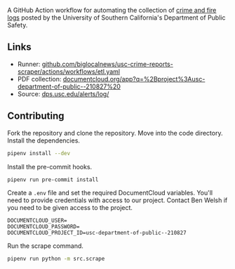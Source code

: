 A GitHub Action workflow for automating the collection of [crime and fire logs](https://dps.usc.edu/alerts/log/) posted by the University of Southern California's Department of Public Safety.

## Links

* Runner: [github.com/biglocalnews/usc-crime-reports-scraper/actions/workflows/etl.yaml](https://github.com/biglocalnews/usc-crime-reports-scraper/actions/workflows/etl.yaml)
* PDF collection: [documentcloud.org/app?q=%2Bproject%3Ausc-department-of-public--210827%20](https://www.documentcloud.org/app?q=%2Bproject%3Ausc-department-of-public--210827%20)
* Source: [dps.usc.edu/alerts/log/](https://dps.usc.edu/alerts/log/)

## Contributing

Fork the repository and clone the repository. Move into the code directory. Install the dependencies.

```bash
pipenv install --dev
```

Install the pre-commit hooks.

```bash
pipenv run pre-commit install
```

Create a `.env` file and set the required DocumentCloud variables. You'll need to provide credentials with access to our project. Contact Ben Welsh if you need to be given access to the project.

```
DOCUMENTCLOUD_USER=
DOCUMENTCLOUD_PASSWORD=
DOCUMENTCLOUD_PROJECT_ID=usc-department-of-public--210827
```

Run the scrape command.

```bash
pipenv run python -m src.scrape
```
